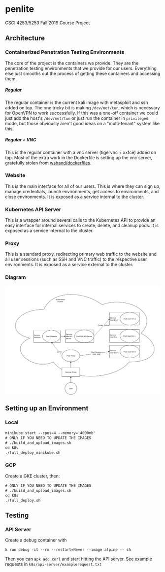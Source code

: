 # penlite
CSCI 4253/5253 Fall 2019 Course Project


## Architecture

### Containerized Penetration Testing Environments
The core of the project is the containers we provide. They are the penetration testing environments
that we provide for our users. Everything else just smooths out the process of getting these containers
and accessing them.

##### Regular
The regular container is the current kali image with metasploit and ssh added on top. The one tricky bit is making `/dev/net/tun`, which is necessary for OpenVPN to work successfully. If this was a one-off container we could just add the host's `/dev/net/tun` or just run the container in `privileged` mode, but those obviously aren't good ideas on a "multi-tenant" system like this.

##### Regular + VNC
This is the regular container with a vnc server (tigervnc + xxfce) added on top. Most of the extra work in the Dockerfile is setting up the vnc server, gratefully stolen from [wshand/dockerfiles](https://github.com/wshand/dockerfiles).

### Website
This is the main interface for all of our users. This is where they can sign up, manage credentials, launch environments, get access to environments, and close environments. It is exposed as a service internal to the cluster.

### Kubernetes API Server
This is a wrapper around several calls to the Kubernetes API to provide an easy interface for internal services to create, delete, and cleanup pods. It is exposed as a service internal to the cluster.

### Proxy
This is a standard proxy, redirecting primary web traffic to the website and all user sessions (such as SSH and VNC traffic) to the respective user environments. It is exposed as a service external to the cluster.

### Diagram
![Architecture Diagram](k8s-architecture-v1.png)

## Setting up an Environment

### Local
```
minikube start --cpus=4 --memory='4000mb'
# ONLY IF YOU NEED TO UPDATE THE IMAGES
# ./build_and_upload_images.sh
cd k8s
./full_deploy_minikube.sh
```

### GCP
Create a GKE cluster, then:

```
# ONLY IF YOU NEED TO UPDATE THE IMAGES
# ./build_and_upload_images.sh
cd k8s
./full_deploy.sh
```

## Testing

### API Server
Create a debug container with
```
k run debug -it --rm --restart=Never --image alpine -- sh
```
Then you can `apk add curl` and start hitting the API server. See example requests in `k8s/api-server/examplerequest.txt`
